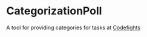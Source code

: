 # CategorizationPoll

A tool for providing categories for tasks at [Codefights](https://codefights.com)
